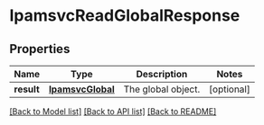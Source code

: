 # IpamsvcReadGlobalResponse

## Properties
Name | Type | Description | Notes
------------ | ------------- | ------------- | -------------
**result** | [**IpamsvcGlobal**](IpamsvcGlobal.md) | The global object. | [optional] 

[[Back to Model list]](../README.md#documentation-for-models) [[Back to API list]](../README.md#documentation-for-api-endpoints) [[Back to README]](../README.md)


